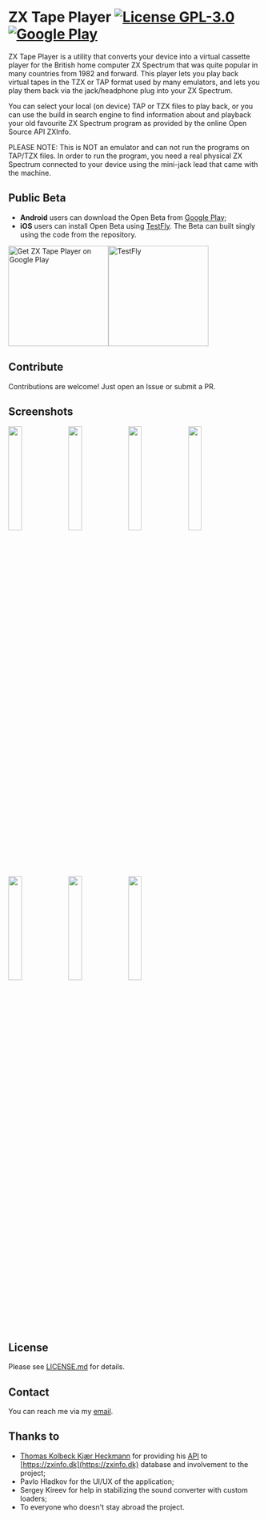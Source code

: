 # ZX Tape Player [![License GPL-3.0](https://img.shields.io/badge/license-GPL--3.0-green.svg)](https://github.com/semack/zx_tape_player/blob/master/LICENSE.md) [![Google Play](https://github.com/semack/zx_tape_player/actions/workflows/google-play-release.yml/badge.svg)](https://github.com/semack/zx_tape_player/actions/workflows/google-play-release.yml)

ZX Tape Player is a utility that converts your device into a virtual cassette player for the British home computer ZX Spectrum that was quite popular in many countries from 1982 and forward. This player lets you play back virtual tapes in the TZX or TAP format used by many emulators, and lets you play them back via the jack/headphone plug into your ZX Spectrum.

You can select your local (on device) TAP or TZX files to play back, or you can use the build in search engine to find information about and playback your old favourite ZX Spectrum program as provided by the online Open Source API ZXInfo.

PLEASE NOTE: This is NOT an emulator and can not run the programs on TAP/TZX files. In order to run the program, you need a real physical ZX Spectrum connected to your device using the mini-jack lead that came with the machine.

## Public Beta 

- **Android** users can download the Open Beta from [Google Play](https://play.google.com/store/apps/details?id=com.tekdeq.zxtapeplayer);
- **iOS** users can install Open Beta using [TestFly](https://testflight.apple.com/join/SaoGn65t). The Beta can built singly using the code from the repository.

<a target='_blank' href='https://play.google.com/store/apps/details?id=com.tekdeq.zxtapeplayer'><img width='200' alt='Get ZX Tape Player on Google Play' src='https://play.google.com/intl/en_us/badges/static/images/badges/en_badge_web_generic.png'/></a><a target='_blank' href="https://testflight.apple.com/join/SaoGn65t" title="ZX Tape Player on TestFly"><img width='200' src="https://beatscratch.io/assets/testflight-badge.png" alt="TestFly"></a>

## Contribute
Contributions are welcome! Just open an Issue or submit a PR. 

## Screenshots
<img src="https://github.com/semack/zx_tape_player/blob/master/android/fastlane/metadata/android/en-US/images/phoneScreenshots/1_en-US.jpeg?raw=true" width="23%"></img> <img src="https://github.com/semack/zx_tape_player/blob/master/android/fastlane/metadata/android/en-US/images/phoneScreenshots/2_en-US.jpeg?raw=true" width="23%"></img> <img src="https://github.com/semack/zx_tape_player/blob/master/android/fastlane/metadata/android/en-US/images/phoneScreenshots/3_en-US.jpeg?raw=true" width="23%"></img> <img src="https://github.com/semack/zx_tape_player/blob/master/android/fastlane/metadata/android/en-US/images/phoneScreenshots/4_en-US.jpeg?raw=true" width="23%"></img> <img src="https://github.com/semack/zx_tape_player/blob/master/android/fastlane/metadata/android/en-US/images/phoneScreenshots/5_en-US.jpeg?raw=true" width="23%"></img> <img src="https://github.com/semack/zx_tape_player/blob/master/android/fastlane/metadata/android/en-US/images/phoneScreenshots/6_en-US.jpeg?raw=true" width="23%"></img> <img src="https://github.com/semack/zx_tape_player/blob/master/android/fastlane/metadata/android/en-US/images/phoneScreenshots/7_en-US.jpeg?raw=true" width="23%"></img>

## License
Please see [LICENSE.md](https://github.com/semack/zx_tape_player/blob/master/LICENSE.md) for details.

## Contact
You can reach me via my [email](mailto://semack@gmail.com).

## Thanks to
- [Thomas Kolbeck Kjær Heckmann](mailto:zxinfo_dev@kolbeck.dk) for providing his [API](https://api.zxinfo.dk/v3/#/) to [https://zxinfo.dk](https://zxinfo.dk) database and involvement to the project;
- Pavlo Hladkov for the UI/UX of the application;
- Sergey Kireev for help in stabilizing the sound converter with custom loaders;
- To everyone who doesn't stay abroad the project.

